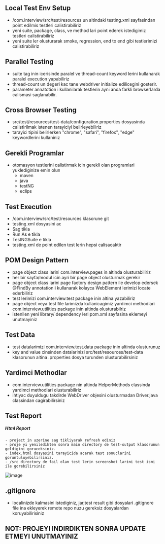 ## Local Test Env Setup
- /com.interview/src/test/resources un altindaki testing.xml sayfasindan point edilmis testleri calistirabiliriz
- yeni suite, package, class, ve method lari point ederek istedigimiz testleri calistirabiliriz
- yeni suite ler olusturarak smoke, regression, end to end gibi testlerimizi calistirabiliriz

## Parallel Testing
- suite tag inin icerisinde paralel ve thread-count keyword lerini kullanarak paralel execution yapabiliriz
- thread-count un degeri kac tane webdriver initialize edilicegini gosterir.
- parameter annatotion i kullanilarak testlerin ayni anda farkli browserlarda calismasi saglanabilir.

## Cross Browser Testing
- src/test/resources/test-data/configuration.properties dosyasinda calistirilmak istenen tarayiciyi belirleyebiliriz
- tarayici tipini belirlerken "chrome", "safari", "firefox", "edge" keywordlerini kullaniniz

## Gerekli Programlar
 - otomasyon testlerini calistirmak icin gerekli olan programlari yuklediginize emin olun 
    - maven
    - java
    - testNG
    - eclips
    
## Test Execution
- /com.interview/src/test/resources klasorune git
- testing.xml dosyasini ac
- Sag tikla
- Run As e tikla
- TestNGSuite e tikla 
- testing.xml de point edilen test lerin hepsi calisacaktir

##  POM Design Pattern
- page object class larini com.interview.pages in altinda olusturabiliriz
- her bir sayfa/modul icin ayri bir page object olusturmak gerekir
- page object class larini page factory design pattern ile develop edersek @FindBy annotation i kullanarak kolayca WebElement lerimizi locate ederbiliriz
- test lerimizi com.interview.test package inin altina yazabiliriz
- page object veya test file larimizda kullanicagimiz yardimci methodlari com.interview.utilities package inin altinda olusturabilriz
- istenilen yeni library/ dependency leri pom.xml sayfasina eklemeyi unutmayiniz 

## Test Data
- test datalarimizi com.interview.test.data package inin altinda olusturunuz
- key and value cinsinden datalarinizi src/test/resources/test-data klasorunun altina .properties dosya turunden olusturabilirsiniz

## Yardimci Methodlar
- com.interview.utilities package nin altinda HelperMethods classinda yardimci methodlari olusturabiliriz
- ihtiyac duyuldugu takdirde WebDriver objesini olusturmadan Driver.java classindan cagirabilirsiniz

## Test Report 
##### Html Report
	- project in uzerine sag tikliyarak refresh ediniz
	- proje yi yeniledikten sonra main directory de test-output klasorunun geldigini goruceksiniz. 
	- index.html dosyasini tarayicida acarak test sonuclarini goruntuluyebilirsiniz.
	- /src directory de fail olan test lerin screenshot larini test ismi ile gorebilirsiniz 
![image](https://user-images.githubusercontent.com/96839001/237030638-098e18c3-0260-47a3-8911-0b742178d4bd.png)

## .gitignore
- localinizde kalmasini istediginiz, jar,test result gibi dosyalari .gitignore file ina ekleyerek remote repo nuzu gereksiz dosyalardan koruyabilirisiniz

## NOT: PROJEYI INDIRDIKTEN SONRA UPDATE ETMEYI UNUTMAYINIZ



